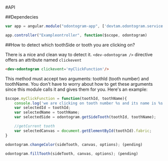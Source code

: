 #API

##Dependecies

```javascript 
var app = angular.module("odontogram-app", ['devtam.odontogram.service', 'dev.odontogram.ui']);
```

```javascript 
app.controller("Exampleontroller", function($scope, odontogram)
```

##How to detect which toothSide or tooth you are clicking on?

There is a nice and clean way to detect it. 
`<dev-odontogram />` directive offers  an attribute named `clickevent`

```html
<dev-odontogram clickevent='myClickFunction'/>
```

This method must accept two arguments: toothId (tooth number) and toothName. You don't have to worry about
how to get these arguments since this module calls it and gives them for you. Here's an example:

```javascript
$scope.myClickFunction = function(toothId, toothName){
	console.log('we are clicking on tooth number %s and its name is %s', toothId, toothName);
	var selectedId = toothId;
    var selectedName = toothName;
    var selectedSide = odontogram.getSideTooth(toothId, toothName);

    //getCurrent tooth
    var selectedCanvas = document.getElementById(toothId).fabric;
}

```


```javascript
odontogram.changeColor(sideTooth, canvas, options); (pending)
```

```javascript
odontogram.fillTooth(sideTooth, canvas, options); (pending)
```